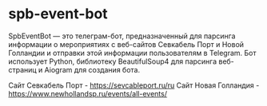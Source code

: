 # spb-event-bot
SpbEventBot — это телеграм-бот, предназначенный для парсинга информации о мероприятиях с веб-сайтов Севкабель Порт и Новой Голландии и отправки этой информации пользователям в Telegram. Бот использует Python, библиотеку BeautifulSoup4 для парсинга веб-страниц и Aiogram для создания бота.

Сайт Севкабель Порт - https://sevcableport.ru/ru
Сайт Новая Голландия - https://www.newhollandsp.ru/events/all-events/

